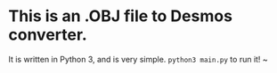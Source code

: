 # This is an .OBJ file to Desmos converter.
It is written in Python 3, and is very simple.
`python3 main.py` to run it! ~
